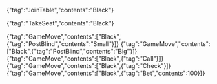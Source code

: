 {"tag":"JoinTable","contents":"Black"}

{"tag":"TakeSeat","contents":"Black"}

{"tag":"GameMove","contents":["Black",{"tag":"PostBlind","contents":"Small"}]}
{"tag":"GameMove","contents":["Black",{"tag":"PostBlind","contents":"Big"}]}
{"tag":"GameMove","contents":["Black",{"tag":"Call"}]}
{"tag":"GameMove","contents":["Black",{"tag":"Check"}]}
{"tag":"GameMove","contents":["Black",{"tag":"Bet","contents":100}]}